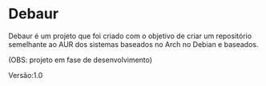 # Debaur

Debaur é um projeto que foi criado com o objetivo de criar um repositório semelhante ao AUR dos sistemas baseados no Arch no Debian e baseados.

(OBS: projeto em fase de desenvolvimento)

Versão:1.0
